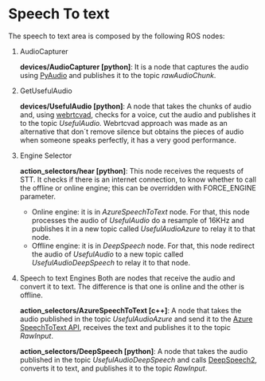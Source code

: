 # Speech To text

The speech to text area is composed by the following ROS nodes:

1. AudioCapturer

    **devices/AudioCapturer [python]**: It is a node that captures the audio using [PyAudio](https://pypi.org/project/PyAudio/) and publishes it to the topic _rawAudioChunk_.

2. GetUsefulAudio
    
    **devices/UsefulAudio [python]**: A node that takes the chunks of audio and, using [webrtcvad](https://github.com/wiseman/py-webrtcvad), checks for a voice, cut the audio and publishes it to the topic _UsefulAudio_.
    Webrtcvad approach was made as an alternative that don´t remove silence but obtains the pieces of audio when someone speaks perfectly, it has a very good performance.

3. Engine Selector 
    
    **action_selectors/hear [python]**: This node receives the requests of STT. It checks if there is an internet connection, to know whether to call the offline or online engine; this can be overridden with FORCE_ENGINE parameter.
    * Online engine: it is in _AzureSpeechToText_ node. For that, this node processes the audio of _UsefulAudio_ do a resample of 16KHz and publishes it in a new topic called _UsefulAudioAzure_ to relay it to that node. 
    * Offline engine: it is in _DeepSpeech_ node. For that, this node redirect the audio of _UsefulAudio_ to a new topic called _UsefulAudioDeepSpeech_ to relay it to that node.

4. Speech to text Engines
    Both are nodes that receive the audio and convert it to text. The difference is that one is online and the other is offline. 
    
    **action_selectors/AzureSpeechToText [c++]**: A node that takes the audio published in the topic _UsefulAudioAzure_ and send it to the [Azure SpeechToText API](https://azure.microsoft.com/es-mx/services/cognitive-services/speech-to-text/), receives the text and publishes it to the topic _RawInput_.
    
    **action_selectors/DeepSpeech [python]**: A node that takes the audio published in the topic _UsefulAudioDeepSpeech_ and calls [DeepSpeech2](https://arxiv.org/abs/1512.02595), converts it to text, and publishes it to the topic _RawInput_.
